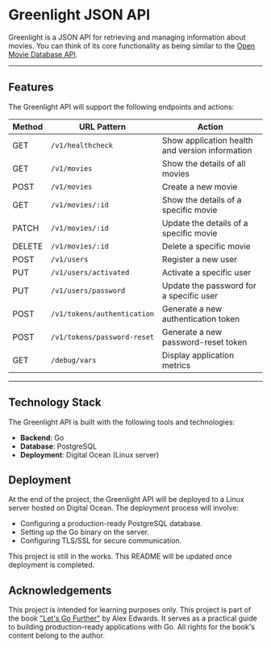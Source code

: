 # Greenlight JSON API

Greenlight is a JSON API for retrieving and managing information about movies. You can think of its core functionality as being similar to the [Open Movie Database API](https://www.omdbapi.com/).

---

## Features

The Greenlight API will support the following endpoints and actions:

| Method | URL Pattern                        | Action                                           |
|--------|------------------------------------|-------------------------------------------------|
| GET    | `/v1/healthcheck`                  | Show application health and version information |
| GET    | `/v1/movies`                       | Show the details of all movies                 |
| POST   | `/v1/movies`                       | Create a new movie                              |
| GET    | `/v1/movies/:id`                   | Show the details of a specific movie            |
| PATCH  | `/v1/movies/:id`                   | Update the details of a specific movie          |
| DELETE | `/v1/movies/:id`                   | Delete a specific movie                         |
| POST   | `/v1/users`                        | Register a new user                             |
| PUT    | `/v1/users/activated`              | Activate a specific user                        |
| PUT    | `/v1/users/password`               | Update the password for a specific user         |
| POST   | `/v1/tokens/authentication`        | Generate a new authentication token             |
| POST   | `/v1/tokens/password-reset`        | Generate a new password-reset token             |
| GET    | `/debug/vars`                      | Display application metrics                     |

---

## Technology Stack

The Greenlight API is built with the following tools and technologies:

- **Backend**: Go
- **Database**: PostgreSQL
- **Deployment**: Digital Ocean (Linux server)

## Deployment

At the end of the project, the Greenlight API will be deployed to a Linux server hosted on Digital Ocean. The deployment process will involve:

- Configuring a production-ready PostgreSQL database.
- Setting up the Go binary on the server.
- Configuring TLS/SSL for secure communication.

This project is still in the works. This README will be updated once deployment is completed.

## Acknowledgements

This project is intended for learning purposes only. This project is part of the book ["Let's Go Further"](https://lets-go-further.alexedwards.net/) by Alex Edwards. It serves as a practical guide to building production-ready applications with Go. All rights for the book's content belong to the author.
